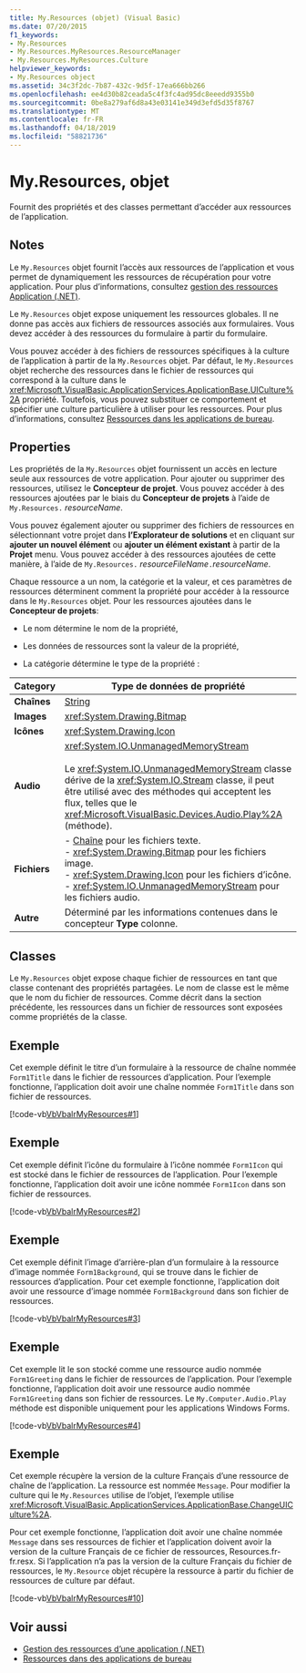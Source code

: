 ```yaml
---
title: My.Resources (objet) (Visual Basic)
ms.date: 07/20/2015
f1_keywords:
- My.Resources
- My.Resources.MyResources.ResourceManager
- My.Resources.MyResources.Culture
helpviewer_keywords:
- My.Resources object
ms.assetid: 34c3f2dc-7b87-432c-9d5f-17ea666bb266
ms.openlocfilehash: ee4d30b82ceada5c4f3fc4ad95dc8eeedd9355b0
ms.sourcegitcommit: 0be8a279af6d8a43e03141e349d3efd5d35f8767
ms.translationtype: MT
ms.contentlocale: fr-FR
ms.lasthandoff: 04/18/2019
ms.locfileid: "58821736"
---
```

# <a name="myresources-object"></a>My.Resources, objet
Fournit des propriétés et des classes permettant d’accéder aux ressources de l’application.  
  
## <a name="remarks"></a>Notes  
 Le `My.Resources` objet fournit l’accès aux ressources de l’application et vous permet de dynamiquement les ressources de récupération pour votre application. Pour plus d’informations, consultez [gestion des ressources Application (.NET)](/visualstudio/ide/managing-application-resources-dotnet).  
  
 Le `My.Resources` objet expose uniquement les ressources globales. Il ne donne pas accès aux fichiers de ressources associés aux formulaires. Vous devez accéder à des ressources du formulaire à partir du formulaire.  
  
 Vous pouvez accéder à des fichiers de ressources spécifiques à la culture de l’application à partir de la `My.Resources` objet. Par défaut, le `My.Resources` objet recherche des ressources dans le fichier de ressources qui correspond à la culture dans le <xref:Microsoft.VisualBasic.ApplicationServices.ApplicationBase.UICulture%2A> propriété. Toutefois, vous pouvez substituer ce comportement et spécifier une culture particulière à utiliser pour les ressources. Pour plus d’informations, consultez [Ressources dans les applications de bureau](../../../framework/resources/index.md).  
  
## <a name="properties"></a>Properties  
 Les propriétés de la `My.Resources` objet fournissent un accès en lecture seule aux ressources de votre application. Pour ajouter ou supprimer des ressources, utilisez le **Concepteur de projet**. Vous pouvez accéder à des ressources ajoutées par le biais du **Concepteur de projets** à l’aide de `My.Resources.` *resourceName*.  
  
 Vous pouvez également ajouter ou supprimer des fichiers de ressources en sélectionnant votre projet dans **l’Explorateur de solutions** et en cliquant sur **ajouter un nouvel élément** ou **ajouter un élément existant** à partir de la  **Projet** menu. Vous pouvez accéder à des ressources ajoutées de cette manière, à l’aide de `My.Resources.` *resourceFileName*`.`*resourceName*.  
  
 Chaque ressource a un nom, la catégorie et la valeur, et ces paramètres de ressources déterminent comment la propriété pour accéder à la ressource dans le `My.Resources` objet. Pour les ressources ajoutées dans le **Concepteur de projets**:  
  
-   Le nom détermine le nom de la propriété,  
  
-   Les données de ressources sont la valeur de la propriété,  
  
-   La catégorie détermine le type de la propriété :  
  
|Category|Type de données de propriété|  
|---|---|  
|**Chaînes**|[String](../../../visual-basic/language-reference/data-types/string-data-type.md)|  
|**Images**|<xref:System.Drawing.Bitmap>|  
|**Icônes**|<xref:System.Drawing.Icon>|  
|**Audio**|<xref:System.IO.UnmanagedMemoryStream><br /><br /> Le <xref:System.IO.UnmanagedMemoryStream> classe dérive de la <xref:System.IO.Stream> classe, il peut être utilisé avec des méthodes qui acceptent les flux, telles que le <xref:Microsoft.VisualBasic.Devices.Audio.Play%2A> (méthode).|  
|**Fichiers**|-   [Chaîne](../../../visual-basic/language-reference/data-types/string-data-type.md) pour les fichiers texte.<br />-   <xref:System.Drawing.Bitmap> pour les fichiers image.<br />-   <xref:System.Drawing.Icon> pour les fichiers d’icône.<br />-   <xref:System.IO.UnmanagedMemoryStream> pour les fichiers audio.|  
|**Autre**|Déterminé par les informations contenues dans le concepteur **Type** colonne.|  
  
## <a name="classes"></a>Classes  
 Le `My.Resources` objet expose chaque fichier de ressources en tant que classe contenant des propriétés partagées. Le nom de classe est le même que le nom du fichier de ressources. Comme décrit dans la section précédente, les ressources dans un fichier de ressources sont exposées comme propriétés de la classe.  
  
## <a name="example"></a>Exemple  
 Cet exemple définit le titre d’un formulaire à la ressource de chaîne nommée `Form1Title` dans le fichier de ressources d’application. Pour l’exemple fonctionne, l’application doit avoir une chaîne nommée `Form1Title` dans son fichier de ressources.  
  
 [!code-vb[VbVbalrMyResources#1](~/samples/snippets/visualbasic/VS_Snippets_VBCSharp/VbVbalrMyResources/VB/Form1.vb#1)]  
  
## <a name="example"></a>Exemple  
 Cet exemple définit l’icône du formulaire à l’icône nommée `Form1Icon` qui est stocké dans le fichier de ressources de l’application. Pour l’exemple fonctionne, l’application doit avoir une icône nommée `Form1Icon` dans son fichier de ressources.  
  
 [!code-vb[VbVbalrMyResources#2](~/samples/snippets/visualbasic/VS_Snippets_VBCSharp/VbVbalrMyResources/VB/Form1.vb#2)]  
  
## <a name="example"></a>Exemple  
 Cet exemple définit l’image d’arrière-plan d’un formulaire à la ressource d’image nommée `Form1Background`, qui se trouve dans le fichier de ressources d’application. Pour cet exemple fonctionne, l’application doit avoir une ressource d’image nommée `Form1Background` dans son fichier de ressources.  
  
 [!code-vb[VbVbalrMyResources#3](~/samples/snippets/visualbasic/VS_Snippets_VBCSharp/VbVbalrMyResources/VB/Form1.vb#3)]  
  
## <a name="example"></a>Exemple  
 Cet exemple lit le son stocké comme une ressource audio nommée `Form1Greeting` dans le fichier de ressources de l’application. Pour l’exemple fonctionne, l’application doit avoir une ressource audio nommée `Form1Greeting` dans son fichier de ressources. Le `My.Computer.Audio.Play` méthode est disponible uniquement pour les applications Windows Forms.  
  
 [!code-vb[VbVbalrMyResources#4](~/samples/snippets/visualbasic/VS_Snippets_VBCSharp/VbVbalrMyResources/VB/Form1.vb#4)]  
  
## <a name="example"></a>Exemple  
 Cet exemple récupère la version de la culture Français d’une ressource de chaîne de l’application. La ressource est nommée `Message`. Pour modifier la culture qui le `My.Resources` utilise de l’objet, l’exemple utilise <xref:Microsoft.VisualBasic.ApplicationServices.ApplicationBase.ChangeUICulture%2A>.  
  
 Pour cet exemple fonctionne, l’application doit avoir une chaîne nommée `Message` dans ses ressources de fichier et l’application doivent avoir la version de la culture Français de ce fichier de ressources, Resources.fr-fr.resx. Si l’application n’a pas la version de la culture Français du fichier de ressources, le `My.Resource` objet récupère la ressource à partir du fichier de ressources de culture par défaut.  
  
 [!code-vb[VbVbalrMyResources#10](~/samples/snippets/visualbasic/VS_Snippets_VBCSharp/VbVbalrMyResources/VB/Form1.vb#10)]  
  
## <a name="see-also"></a>Voir aussi

- [Gestion des ressources d’une application (.NET)](/visualstudio/ide/managing-application-resources-dotnet)
- [Ressources dans des applications de bureau](../../../framework/resources/index.md)
